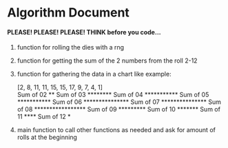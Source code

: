 # Algorithm Document
#### PLEASE! PLEASE! PLEASE! THINK before you code...


1. function for rolling the dies with a rng
2. function for getting the sum of the 2 numbers from the roll 2-12
3. function for gathering the data in a chart like example:

   [2, 8, 11, 11, 15, 15, 17, 9, 7, 4, 1]                                                                                
   Sum of 02 **
   Sum of 03 ********
   Sum of 04 ***********
   Sum of 05 ***********
   Sum of 06 ***************
   Sum of 07 ***************
   Sum of 08 *****************
   Sum of 09 *********
   Sum of 10 *******
   Sum of 11 ****
   Sum of 12 *
4. main function to call other functions as needed and ask for amount of rolls at the beginning 